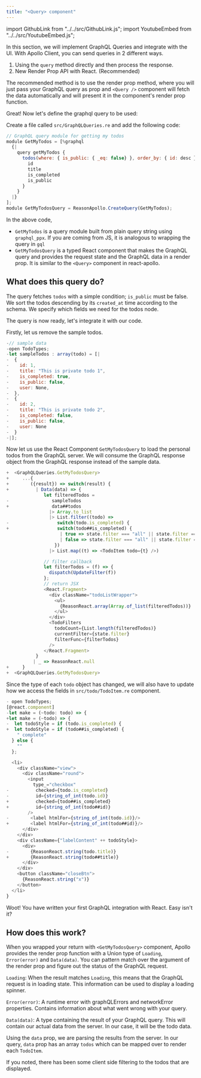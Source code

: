 ```yaml
---
title: "<Query> component"
---
```


import GithubLink from "../../src/GithubLink.js";
import YoutubeEmbed from "../../src/YoutubeEmbed.js";

In this section, we will implement GraphQL Queries and integrate with the UI.
With Apollo Client, you can send queries in 2 different ways.

1. Using the `query` method directly and then process the response.
2. New Render Prop API with React. (Recommended)

The recommended method is to use the render prop method, where you will just pass your GraphQL query as prop and `<Query />` component will fetch the data automatically and will present it in the component's render prop function.

Great! Now let's define the graphql query to be used:

Create a file called `src/GraphQLQueries.re` and add the following code:

<GithubLink link="https://github.com/hasura/graphql-engine/blob/master/community/learn/graphql-tutorials/tutorials/react-apollo/app-final/src/GraphQLQueries.re" text="GraphQLQueries.re" />

```javascript
// GraphQL query module for getting my todos
module GetMyTodos = [%graphql
  {|
    query getMyTodos {
      todos(where: { is_public: { _eq: false} }, order_by: { id: desc }) {
        id
        title
        is_completed
        is_public
      }
    }
  |}
];
module GetMyTodosQuery = ReasonApollo.CreateQuery(GetMyTodos);
```

In the above code,

- `GetMyTodos` is a query module built from plain query string using `graphql_ppx`. If you are coming from JS, it is analogous to wrapping the query in `gql`
- `GetMyTodosQuery` is a typed React component that makes the GraphQL query and provides the request state and the GraphQL data in a render prop. It is similar to the `<Query>` component in react-apollo.


What does this query do? 
------------------------
The query fetches `todos` with a simple condition; `is_public` must be false. We sort the todos descending by its `created_at` time according to the schema. We specify which fields we need for the todos node.

The query is now ready, let's integrate it with our code.

Firstly, let us remove the sample todos.


<GithubLink link="https://github.com/hasura/graphql-engine/blob/master/community/learn/graphql-tutorials/tutorials/react-apollo/app-final/src/todo/TodoPrivateList.re" text="TodoPrivateList.re" />

```js
-// sample data
-open TodoTypes;
-let sampleTodos : array(todo) = [|
-  {
-    id: 1,
-    title: "This is private todo 1",
-    is_completed: true,
-    is_public: false,
-    user: None,
-  },
-  {
-    id: 2,
-    title: "This is private todo 2",
-    is_completed: false,
-    is_public: false,
-    user: None
-  }
-|];

```

Now let us use the React Component `GetMyTodosQuery` to load the personal todos from the GraphQL server. We will consume the GraphQL response object from the GraphQL response instead of the sample data.


```js
+  <GraphQLQueries.GetMyTodosQuery>
+     ...{
+        ({result}) => switch(result) {
+          | Data(data) => {
              let filteredTodos =
-                sampleTodos
+                data##todos
                |> Array.to_list
                |> List.filter((todo) =>
-                  switch(todo.is_completed) {
+                  switch(todo##is_completed) {
                    | true => state.filter === "all" || state.filter === "complete"
                    | false => state.filter === "all" || state.filter === "active"
                  })
                |> List.map((t) => <TodoItem todo={t} />)

              // filter callback
              let filterTodos = (f) => {
                dispatch(UpdateFilter(f))
              };
              // return JSX
              <React.Fragment>
                <div className="todoListWrapper">
                  <ul>
                    {ReasonReact.array(Array.of_list(filteredTodos))}
                  </ul>
                </div>
                <TodoFilters
                  todoCount={List.length(filteredTodos)}
                  currentFilter={state.filter}
                  filterFunc={filterTodos}
                />
              </React.Fragment>
           }
          | _ => ReasonReact.null
+     }
+  <GraphQLQueries.GetMyTodosQuery>
```

Since the type of each `todo` object has changed, we will also have to update how we access the fields in `src/todo/TodoItem.re` component.

<GithubLink link="https://github.com/hasura/graphql-engine/blob/master/community/learn/graphql-tutorials/tutorials/react-apollo/app-final/src/todo/TodoItem.re" text="TodoItem.re" />

```js
- open TodoTypes;
[@react.component]
-let make = (~todo: todo) => {
+let make = (~todo) => {
-  let todoStyle = if (todo.is_completed) {
+  let todoStyle = if (todo##is_completed) {
    " complete"
  } else {
    ""
  };

  <li>
    <div className="view">
      <div className="round">
        <input
          type_="checkbox"
-          checked={todo.is_completed}
-          id={string_of_int(todo.id)}
+          checked={todo##is_completed}
+          id={string_of_int(todo##id)}
        />
-        <label htmlFor={string_of_int(todo.id)}/>
+        <label htmlFor={string_of_int(todo##id)}/>
      </div>
    </div>
    <div className={"labelContent" ++ todoStyle}>
      <div>
-        {ReasonReact.string(todo.title)}
+        {ReasonReact.string(todo##title)}
      </div>
    </div>
    <button className="closeBtn">
      {ReasonReact.string("x")}
    </button>
  </li>
}
```

Woot! You have written your first GraphQL integration with React. Easy isn't it?

How does this work?
-------------------
When you wrapped your return with `<GetMyTodosQuery>` component, Apollo provides the render prop function with a Union type of `Loading`, `Error(error)` and `Data(data)`. You can pattern match over the argument of the render prop and figure out the status of the GraphQL request.

`Loading`: When the result matches `Loading`, this means that the GraphQL request is in loading state. This information can be used to display a loading spinner.

`Error(error)`: A runtime error with graphQLErrors and networkError properties. Contains information about what went wrong with your query.

`Data(data)`: A type containing the result of your GraphQL query. This will contain our actual data from the server. In our case, it will be the todo data.

Using the `data` prop, we are parsing the results from the server. In our query, `data` prop has an array `todos` which can be mapped over to render each `TodoItem`.

If you noted, there has been some client side filtering to the todos that are displayed.
